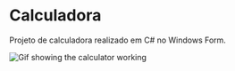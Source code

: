 # Calculadora
Projeto de calculadora realizado em C# no Windows Form.

![Gif showing the calculator working](https://media.giphy.com/media/7b110Ot4u61jV5U1rA/giphy.gif)
